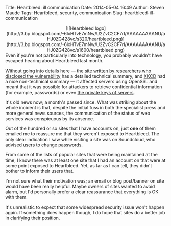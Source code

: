 Title: Heartbleed: ill communication
Date: 2014-05-04 16:49
Author: Steven Maude
Tags: Heartbleed, security, communication
Slug: heartbleed-ill-communication

<div class="separator" style="clear: both; text-align: center;">
[![Heartbleed
logo](http://3.bp.blogspot.com/-6lxHTvE7mNw/U2ZvC2CF7rI/AAAAAAAAANU/aHJ0ZG428vc/s320/heartbleed.png)](http://3.bp.blogspot.com/-6lxHTvE7mNw/U2ZvC2CF7rI/AAAAAAAAANU/aHJ0ZG428vc/s1600/heartbleed.png)

</div>
Even if you're not particularly into technology, you probably wouldn't
have escaped hearing about Heartbleed last month.

Without going into details here — the [site written by researchers who
disclosed the vulnerability](http://heartbleed.com/) has a detailed
technical summary, and [XKCD](http://xkcd.com/1354/) had a nice
non-technical summary — it affected servers using OpenSSL and meant that
it was possible for attackers to retrieve confidential information (for
example, passwords) or even [the private keys of
servers](http://blog.cloudflare.com/answering-the-critical-question-can-you-get-private-ssl-keys-using-heartbleed).

It's old news now; a month's passed since. What was striking about the
whole incident is that, despite the initial fuss in both the specialist
press and more general news sources, the communication of the status of
web services was conspicuous by its absence.

Out of the hundred or so sites that I have accounts on, just **one** of
them emailed me to reassure me that they weren't exposed to Heartbleed.
The only clear indication I saw while visiting a site was on Soundcloud,
who advised users to change passwords.

From some of the lists of popular sites that were being maintained at
the time, I know there was at least one site that I had an account on
that were at some point exposed to Heartbleed. Yet, as far as I can
tell, they didn't bother to inform their users that.

I'm not sure what their motivation was; an email or blog post/banner on
site would have been really helpful. Maybe owners of sites wanted to
avoid alarm, but I'd personally prefer a clear reassurance that
everything is OK with them.

It's unrealistic to expect that some widespread security issue won't
happen again. If something does happen though, I do hope that sites do a
better job in clarifying their position.

</p>

